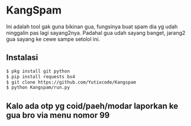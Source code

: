 # KangSpam
Ini adalah tool gak guna bikinan gua, fungsinya buat spam dia yg udah ninggalin pas lagi sayang2nya.
Padahal gua udah sayang banget, jarang2 gua sayang ke cewe sampe setolol ini.

## Instalasi
```bash
$ pkg install git python
$ pip install requests bs4
$ git clone https://github.com/Yutixcode/Kangspam
$ python Kangspam/run.py
```

## Kalo ada otp yg coid/paeh/modar laporkan ke gua bro via menu nomor 99
